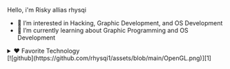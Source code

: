 Hello, i'm Risky allias rhysqi

- 👀 I’m interested in Hacking, Graphic Development, and OS Development
- 🌱 I’m currently learning about Graphic Programming and OS Development

<details>
  <summary>❤️ Favorite Technology</summary>
  
</details>
[![github](https://github.com/rhysqi1/assets/blob/main/OpenGL.png)][1]

<!---
rhysqi1/rhysqi1 is a ✨ special ✨ repository because its `README.md` (this file) appears on your GitHub profile.
You can click the Preview link to take a look at your changes.
--->
